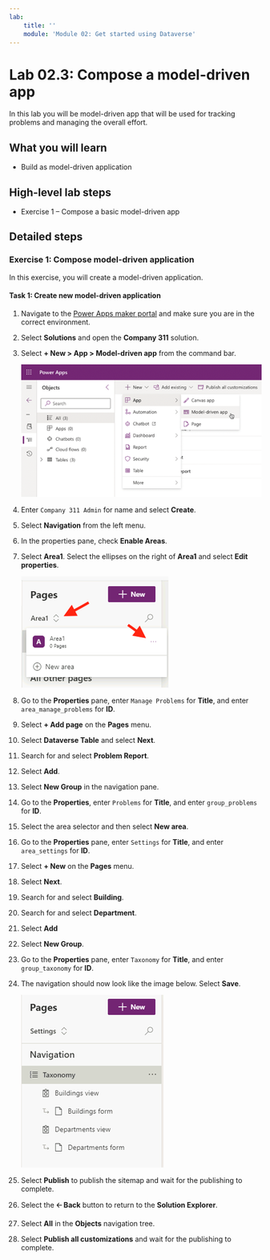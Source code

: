 ```yaml
---
lab:
    title: ''
    module: 'Module 02: Get started using Dataverse'
---
```

# Lab 02.3: Compose a model-driven app

In this lab you will be model-driven app that will be used for tracking problems
and managing the overall effort.

## What you will learn

-   Build as model-driven application

## High-level lab steps

-   Exercise 1 – Compose a basic model-driven app

## Detailed steps

### Exercise 1: Compose model-driven application

In this exercise, you will create a model-driven application.

#### Task 1: Create new model-driven application

1.  Navigate to the [Power Apps maker portal](https://make.powerapps.com/) and make sure you are in the correct environment.

2.  Select **Solutions** and open the **Company 311** solution.

3.  Select **+ New > App > Model-driven app** from the command bar.

    ![A screenshot of the menu to create a new model-driven app](02-3/media/Lab2-3-Ex1-Task1-1.png) 

4.  Enter `Company 311 Admin` for name and select **Create**. 

5.  Select **Navigation** from the left menu. 

6.  In the properties pane, check **Enable Areas**. 

7.  Select **Area1**. Select the ellipses on the right of **Area1** and select **Edit properties**. 

    ![A screenshot of the area editing](02-3/media/Lab2-3-Ex1-Task1-4.png)

8.  Go to the **Properties** pane, enter `Manage Problems` for **Title**, and enter `area_manage_problems` for **ID**.

9.  Select **+ Add page** on the **Pages** menu.

10. Select **Dataverse Table** and select **Next**.

11. Search for and select **Problem Report**.

12. Select **Add**.
    
13. Select **New Group** in the navigation pane.

14. Go to the **Properties**, enter `Problems` for **Title**, and enter `group_problems` for **ID**.

15. Select the area selector and then select **New area**.

16. Go to the **Properties** pane, enter `Settings` for **Title**, and enter `area_settings` for **ID**.
    
17. Select **+ New** on the **Pages** menu.

18. Select **Next**.

19. Search for and select **Building**.

20. Search for and select **Department**.

21. Select **Add**

22. Select **New Group**.

23. Go to the **Properties** pane, enter `Taxonomy` for **Title**, and enter `group_taxonomy` for **ID**.

24. The navigation should now look like the image below. Select **Save**.

    ![A screenshot of the navigation in Settings area](02-3/media/Lab2-3-Ex1-Task1-8.png)

25. Select **Publish** to publish the sitemap and wait for the publishing to complete.

26. Select the **🡠 Back** button to return to the **Solution Explorer**.

27. Select **All** in the **Objects** navigation tree.

28. Select **Publish all customizations** and wait for the publishing to complete.
